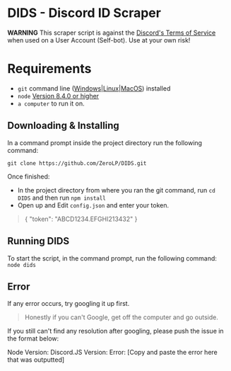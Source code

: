 # DIDS - Discord ID Scraper
**WARNING**
This scraper script is against the [Discord's Terms of Service](https://discordapp.com/terms) when used on a User Account (Self-bot).
Use at your own risk!


# Requirements
 - `git`  command line ([Windows](https://git-scm.com/download/win)|[Linux](https://git-scm.com/book/en/v2/Getting-Started-Installing-Git)|[MacOS](https://git-scm.com/download/mac)) installed
-   `node`  [Version 8.4.0 or higher](https://nodejs.org/)
-   `a computer`  to run it on. 

## Downloading & Installing
In a command prompt inside the project directory run the following command:

`git clone https://github.com/ZeroLP/DIDS.git`

Once finished:
-   In the project directory from where you ran the git command, run  `cd DIDS`  and then run  `npm install`
-   Open up and Edit  `config.json`  and enter your token.

> {
>       "token": "ABCD1234.EFGHI213432"
>     }

## Running DIDS

To start the script, in the command prompt, run the following command:  `node dids`

## Error
If any error occurs, try googling it up first.

> Honestly if you can't Google, get off the computer and go outside.

If you still can't find any resolution after googling, please push the issue in the format below:

Node Version:
Discord.JS Version:
Error: [Copy and paste the error here that was outputted]
